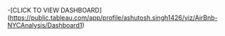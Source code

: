 -[CLICK TO VIEW DASHBOARD] (https://public.tableau.com/app/profile/ashutosh.singh1426/viz/AirBnb-NYCAnalysis/Dashboard1)
